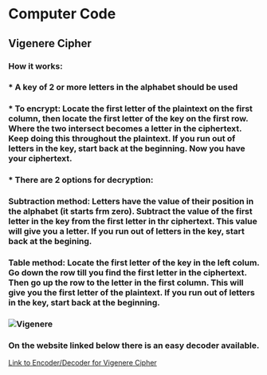 # Computer Code
## Vigenere Cipher 
### How it works:
### * A key of 2 or more letters in the alphabet should be used
### * To encrypt: Locate the first letter of the plaintext on the first column, then locate the first letter of the key on the first row. Where the two intersect becomes a letter in the ciphertext. Keep doing this throughout the plaintext. If you run out of letters in the key, start back at the beginning. Now you have your ciphertext.
### * There are 2 options for decryption:
### Subtraction method: Letters have the value of their position in the alphabet (it starts frm zero). Subtract the value of the first letter in the key from the first letter in thr ciphertext. This value will give you a letter. If you run out of letters in the key, start back at the begining.
### Table method: Locate the first letter of the key in the left colum. Go down the row till you find the first letter in the ciphertext. Then go up the row to the letter in the first column. This will give you the first letter of the plaintext. If you run out of letters in the key, start back at the beginning.

### ![Vigenere](https://user-images.githubusercontent.com/72951482/142250285-3249a34e-b803-413c-8137-aaef12b70363.png)
### On the website linked below there is an easy decoder available.

[Link to Encoder/Decoder for Vigenere Cipher](https://cryptii.com/pipes/vigenere-cipher)
